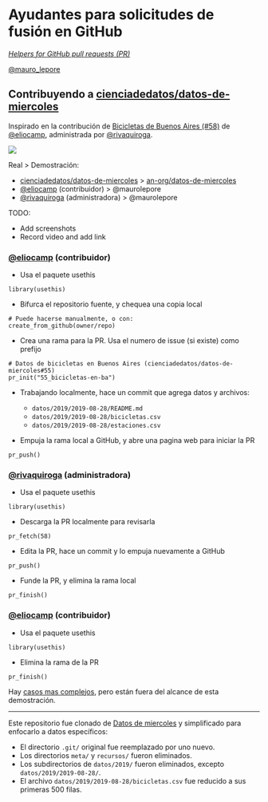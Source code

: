 # Ayudantes para solicitudes de fusión en GitHub  
[_Helpers for GitHub pull requests (PR)_](https://usethis.r-lib.org/reference/pr_init.html)  

[\@mauro_lepore](https://twitter.com/mauro_lepore)

## Contribuyendo a [cienciadedatos/datos-de-miercoles](https://github.com/cienciadedatos/datos-de-miercoles/pull/58)

Inspirado en la contribución de [Bicicletas de Buenos Aires (#58)](https://github.com/cienciadedatos/datos-de-miercoles/pull/58) de [\@eliocamp](https://github.com/eliocamp), administrada por [\@rivaquiroga](https://github.com/rivaquiroga).

![](https://i.imgur.com/74axHZu.png)

Real > Demostración:

* [cienciadedatos/datos-de-miercoles](https://github.com/cienciadedatos/datos-de-miercoles) > [an-org/datos-de-miercoles](https://github.com/an-org/datos-de-miercoles)
* [\@eliocamp](https://github.com/eliocamp) (contribuidor) > \@maurolepore
* [\@rivaquiroga](https://github.com/rivaquiroga) (administradora) > \@maurolepore






TODO: 

* Add screenshots
* Record video and add link






### [\@eliocamp](https://github.com/eliocamp) (contribuidor)

* Usa el paquete usethis

```
library(usethis)
```

* Bifurca el repositorio fuente, y chequea una copia local

```
# Puede hacerse manualmente, o con:
create_from_github(owner/repo)
```

* Crea una rama para la PR. Usa el numero de issue (si existe) como prefijo

```
# Datos de bicicletas en Buenos Aires (cienciadedatos/datos-de-miercoles#55)
pr_init("55_bicicletas-en-ba")
```

* Trabajando localmente, hace un commit que agrega datos y  archivos:
    * `datos/2019/2019-08-28/README.md`
    * `datos/2019/2019-08-28/bicicletas.csv`
    * `datos/2019/2019-08-28/estaciones.csv`

* Empuja la rama local a GitHub, y abre una pagina web para iniciar la PR

```
pr_push()
```

### [\@rivaquiroga](https://github.com/rivaquiroga) (administradora)

* Usa el paquete usethis

```
library(usethis)
```

* Descarga la PR localmente para revisarla

```
pr_fetch(58)
```

* Edita la PR, hace un commit y lo empuja nuevamente a GitHub

```
pr_push() 
```

* Funde la PR, y elimina la rama local

```
pr_finish() 
```

### [\@eliocamp](https://github.com/eliocamp) (contribuidor)

* Usa el paquete usethis

```
library(usethis)
```

* Elimina la rama de la PR

```
pr_finish() 
```

Hay [casos mas complejos](https://usethis.r-lib.org/reference/pr_init.html), pero están fuera del alcance de esta demostración.



---

Este repositorio fue clonado de [Datos de miercoles](https://github.com/cienciadedatos/datos-de-miercoles) y simplificado para enfocarlo a datos específicos:

* El directorio `.git/` original fue reemplazado por uno nuevo.
* Los directorios `meta/` y `recursos/` fueron eliminados.
* Los subdirectorios de `datos/2019/` fueron eliminados, excepto
  `datos/2019/2019-08-28/`.
* El archivo `datos/2019/2019-08-28/bicicletas.csv` fue reducido a sus
  primeras 500 filas.

